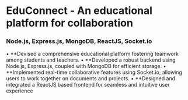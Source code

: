 # EduConnect - An educational platform for collaboration
### Node.js, Express.js, MongoDB, ReactJS, Socket.io
• **Devised a comprehensive educational platform fostering teamwork among students and teachers.
• **Developed a robust backend using Node.js, Express.js, coupled with MongoDB for efficient storage.
• **Implemented real-time collaborative features using Socket.io, allowing users to work together on documents and projects.
• **Designed and integrated a ReactJS based frontend for seamless and intuitive user experience
